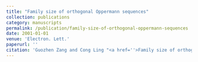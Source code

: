 ```yaml
---
title: "Family size of orthogonal Oppermann sequences"
collection: publications
category: manuscripts
permalink: /publication/family-size-of-orthogonal-oppermann-sequences
date: 2001-01-01
venue: 'Electron. Lett.'
paperurl: ''
citation: 'Guozhen Zang and Cong Ling "<a href=''>Family size of orthogonal Oppermann sequences</a>", Electron. Lett., vol. 37, pp. 631-632, May 2001.'
---
```

